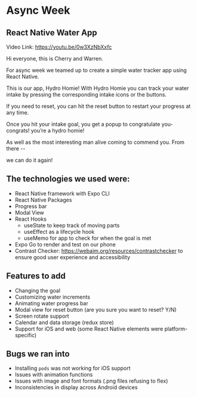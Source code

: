 # Async Week

## React Native Water App

Video Link: https://youtu.be/0w3XzNbXxfc

Hi everyone, this is Cherry and Warren.

For async week we teamed up to create a simple water tracker app using React Native.

This is our app, Hydro Homie! With Hydro Homie you can track your water intake by pressing the corresponding intake icons or the buttons.

If you need to reset, you can hit the reset button to restart your progress at any time.

Once you hit your intake goal, you get a popup to congratulate you- congrats! you’re a hydro homie!

As well as the most interesting man alive coming to commend you.  From there --

we can do it again!

## The technologies we used were:

- React Native framework with Expo CLI
- React Native Packages
- Progress bar
- Modal View
- React Hooks
  - useState to keep track of moving parts
  - useEffect as a lifecycle hook
  - useMemo for app to check for when the goal is met
- Expo Go to render and test on our phone
- Contrast Checker:  https://webaim.org/resources/contrastchecker to ensure good user experience  and accessibility

## Features to add

- Changing the goal
- Customizing water increments
- Animating water progress bar
- Modal view for reset button (are you sure you want to reset? Y/N)
- Screen rotate support
- Calendar and data storage (redux store)
- Support for iOS and web (some React Native elements were platform-specific)
  
## Bugs we ran into

- Installing `pods` was not working for iOS support
- Issues with animation functions
- Issues with image and font formats (.png files refusing to flex)
- Inconsistencies in display across Android devices